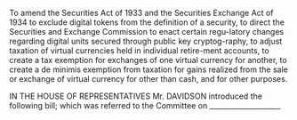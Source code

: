 To amend the Securities Act of 1933 and the Securities Exchange Act of 1934 to exclude digital tokens from the definition of a security, to direct the Securities and Exchange Commission to enact certain regu-latory changes regarding digital units secured through public key cryptog-raphy, to adjust taxation of virtual currencies held in individual retire-ment accounts, to create a tax exemption for exchanges of one virtual currency for another, to create a de minimis exemption from taxation for gains realized from the sale or exchange of virtual currency for other than cash, and for other purposes.

IN THE HOUSE OF REPRESENTATIVES Mr. DAVIDSON introduced the following bill; which was referred to the Committee on ____________________

